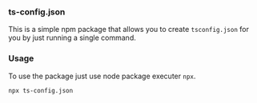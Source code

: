 
### ts-config.json
This is a simple npm package that allows you to create `tsconfig.json` for you by just running a single command.

### Usage
To use the package just use node package executer `npx`.

```shell
npx ts-config.json
```